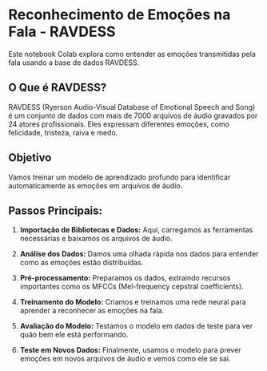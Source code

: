 # Reconhecimento de Emoções na Fala - RAVDESS

Este notebook Colab explora como entender as emoções transmitidas pela fala usando a base de dados RAVDESS.

## O Que é RAVDESS?

RAVDESS (Ryerson Audio-Visual Database of Emotional Speech and Song) é um conjunto de dados com mais de 7000 arquivos de áudio gravados por 24 atores profissionais. Eles expressam diferentes emoções, como felicidade, tristeza, raiva e medo.

## Objetivo

Vamos treinar um modelo de aprendizado profundo para identificar automaticamente as emoções em arquivos de áudio.

## Passos Principais:

1. **Importação de Bibliotecas e Dados:** Aqui, carregamos as ferramentas necessárias e baixamos os arquivos de áudio.
  
2. **Análise dos Dados:** Damos uma olhada rápida nos dados para entender como as emoções estão distribuídas.

3. **Pré-processamento:** Preparamos os dados, extraindo recursos importantes como os MFCCs (Mel-frequency cepstral coefficients).

4. **Treinamento do Modelo:** Criamos e treinamos uma rede neural para aprender a reconhecer as emoções na fala.

5. **Avaliação do Modelo:** Testamos o modelo em dados de teste para ver quão bem ele está performando.

6. **Teste em Novos Dados:** Finalmente, usamos o modelo para prever emoções em novos arquivos de áudio e vemos como ele se sai.
